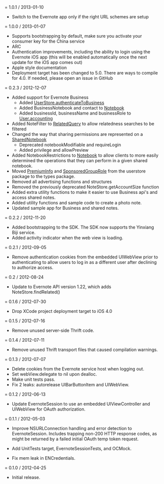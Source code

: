= 1.0.1 / 2013-01-10

* Switch to the Evernote app only if the right URL schemes are setup

= 1.0.0 / 2013-01-07

* Supports bootstrapping by default, make sure you activate your consumer key for the China service
* ARC
* Authentication improvements, including the ability to login using the Evernote iOS app (this will be enabled automatically once the next update for the iOS app comes out)
* Apple style documentation
* Deployment target has been changed to 5.0. There are ways to compile for 4.0. If needed, please open an issue in GitHub

= 0.2.3 / 2012-12-07

* Added support for Evernote Business
	* Added [UserStore.authenticateToBusiness](http://dev.evernote.com/documentation/reference/UserStore.html#Fn_UserStore_authenticateToBusiness)
	* Added BusinessNotebook and contact to [Notebook](http://dev.evernote.com/documentation/reference/Types.html#Struct_Notebook)
	* Added businessId, businessName and businessRole to [User.accounting](http://dev.evernote.com/documentation/reference/Types.html#Struct_Accounting)
* Added NoteFilter to [RelatedQuery](http://dev.evernote.com/documentation/reference/NoteStore.html#Struct_RelatedQuery) to allow relatedness searches to be filtered
* Changed the way that sharing permissions are represented on a [SharedNotebook](http://dev.evernote.com/documentation/reference/Types.html#Struct_SharedNotebook)
	* Deprecated notebookModifiable and requireLogin
	* Added privilege and allowPreview
* Added NotebookRestrictions to [Notebook](http://dev.evernote.com/documentation/reference/Types.html#Struct_Notebook) to allow clients to more easily determined the operations that they can perform in a given shared notebook.
* Moved [PremiumInfo](http://dev.evernote.com/documentation/reference/Types.html#Struct_PremiumInfo) and [SponsoredGroupRole](http://dev.evernote.com/documentation/reference/Types.html#Enum_SponsoredGroupRole) from the userstore package to the types package.
* Removed all advertising functions and structures
* Removed the previously deprecated NoteStore.getAccountSize function
* Added extra utility functions to make it easier to use Business api's and access shared notes.
* Added utility functions and sample code to create a photo note.
* Updated sample app for Business and shared notes.

= 0.2.2 / 2012-11-20

* Added bootstrapping to the SDK. The SDK now supports the Yinxiang Biji service.
* Added activity indicator when the web view is loading.

= 0.2.1 / 2012-09-05

* Remove authentication cookies from the embedded UIWebView prior to authenticating
  to allow users to log in as a different user after declining to authorize access.

= 0.2 / 2012-08-24

* Update to Evernote API version 1.22, which adds NoteStore.findRelated()

= 0.1.6 / 2012-07-30

* Drop XCode project deployment target to iOS 4.0

= 0.1.5 / 2012-07-16

* Remove unused server-side Thrift code.

= 0.1.4 / 2012-07-11

* Remove unused Thrift transport files that caused compilation warnings.

= 0.1.3 / 2012-07-07

* Delete cookies from the Evernote service host when logging out.
* Set webView.delegate to nil upon dealloc.
* Make unit tests pass.
* Fix 2 leaks: autorelease UIBarButtonItem and UIWebView.

= 0.1.2 / 2012-06-13

* Update EvernoteSession to use an embedded UIViewController and UIWebView for OAuth authorization.


= 0.1.1 / 2012-05-03

* Improve NSURLConnection handling and error detection to EvernoteSession. 
Includes trapping non-200 HTTP response codes, as might be returned by a failed initial OAuth temp token request.

* Add UnitTests target, EvernoteSessionTests, and OCMock.

* Fix mem leak in ENCredentials.


= 0.1.0 / 2012-04-25

* Initial release.
